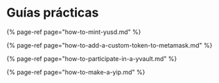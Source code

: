 # Guías prácticas



{% page-ref page="how-to-mint-yusd.md" %}

{% page-ref page="how-to-add-a-custom-token-to-metamask.md" %}

{% page-ref page="how-to-participate-in-a-yvault.md" %}

{% page-ref page="how-to-make-a-yip.md" %}

